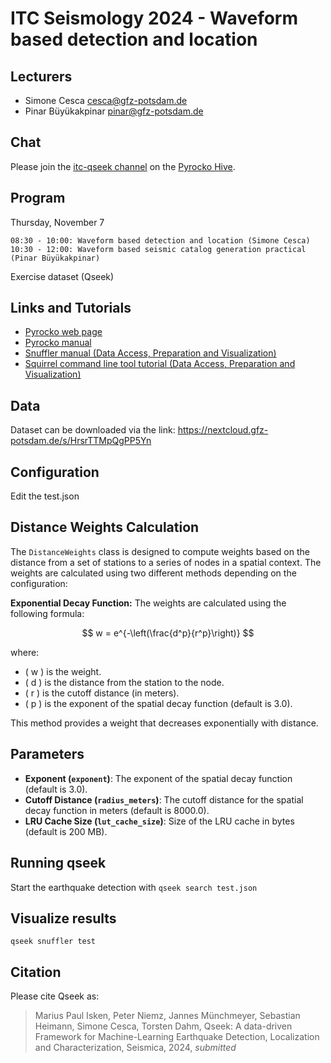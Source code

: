 # ITC Seismology 2024 - Waveform based detection and location

## Lecturers

* Simone Cesca <cesca@gfz-potsdam.de>
* Pinar Büyükakpinar <pinar@gfz-potsdam.de>


## Chat

Please join the [itc-qseek channel]([https://hive.pyrocko.org/pyrocko-support/channels/itc2024) on the
[Pyrocko Hive](https://hive.pyrocko.org).

## Program

Thursday, November 7

	08:30 - 10:00: Waveform based detection and location (Simone Cesca)
	10:30 - 12:00: Waveform based seismic catalog generation practical (Pinar Büyükakpinar)

Exercise dataset (Qseek)

## Links and Tutorials

* [Pyrocko web page](https://pyrocko.org)
* [Pyrocko manual](https://pyrocko.org/docs/current/)
* [Snuffler manual (Data Access, Preparation and Visualization)](https://pyrocko.org/docs/current/apps/snuffler/index.html)
* [Squirrel command line tool tutorial (Data Access, Preparation and Visualization)](https://pyrocko.org/docs/current/apps/squirrel/tutorial.html)

## Data

Dataset can be downloaded via the link: https://nextcloud.gfz-potsdam.de/s/HrsrTTMpQgPP5Yn

## Configuration

Edit the test.json

## Distance Weights Calculation

The `DistanceWeights` class is designed to compute weights based on the distance from a set of stations to a series of nodes in a spatial context. The weights are calculated using two different methods depending on the configuration:

**Exponential Decay Function:**
   The weights are calculated using the following formula:

   $$ w = e^{-\left(\frac{d^p}{r^p}\right)} $$

   where:
   - \( w \) is the weight.
   - \( d \) is the distance from the station to the node.
   - \( r \) is the cutoff distance (in meters).
   - \( p \) is the exponent of the spatial decay function (default is 3.0).

   This method provides a weight that decreases exponentially with distance.

## Parameters
- **Exponent (`exponent`)**: The exponent of the spatial decay function (default is 3.0).
- **Cutoff Distance (`radius_meters`)**: The cutoff distance for the spatial decay function in meters (default is 8000.0).
- **LRU Cache Size (`lut_cache_size`)**: Size of the LRU cache in bytes (default is 200 MB).

## Running qseek

Start the earthquake detection with `qseek search test.json`

## Visualize results

`qseek snuffler test`

## Citation

Please cite Qseek as:

> Marius Paul Isken, Peter Niemz, Jannes Münchmeyer, Sebastian Heimann, Simone Cesca, Torsten Dahm, Qseek: A data-driven Framework for Machine-Learning Earthquake Detection, Localization and Characterization, Seismica, 2024, *submitted*
